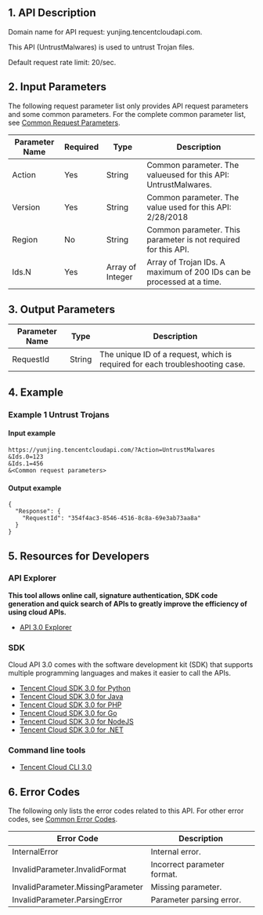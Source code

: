 ## 1. API Description

Domain name for API request: yunjing.tencentcloudapi.com.

This API (UntrustMalwares) is used to untrust Trojan files.

Default request rate limit: 20/sec.

## 2. Input Parameters

The following request parameter list only provides API request parameters and some common parameters. For the complete common parameter list, see [Common Request Parameters](/document/api/296/19828).

| Parameter Name | Required | Type | Description |
|---------|---------|---------|---------|
| Action | Yes | String | Common parameter. The value​used for this API: UntrustMalwares. |
| Version | Yes | String | Common parameter. The value used for this API: 2/28/2018 |
| Region | No | String | Common parameter. This parameter is not required for this API. |
| Ids.N | Yes | Array of Integer | Array of Trojan IDs. A maximum of 200 IDs can be processed at a time. |

## 3. Output Parameters

| Parameter Name | Type | Description |
|---------|---------|---------|
| RequestId | String | The unique ID of a request, which is required for each troubleshooting case. |

## 4. Example

### Example 1 Untrust Trojans

#### Input example

```
https://yunjing.tencentcloudapi.com/?Action=UntrustMalwares
&Ids.0=123
&Ids.1=456
&<Common request parameters>
```

#### Output example

```
{
  "Response": {
    "RequestId": "354f4ac3-8546-4516-8c8a-69e3ab73aa8a"
  }
}
```


## 5. Resources for Developers

### API Explorer

**This tool allows online call, signature authentication, SDK code generation and quick search of APIs to greatly improve the efficiency of using cloud APIs.**

* [API 3.0 Explorer](https://console.cloud.tencent.com/api/explorer?Product=yunjing&Version=2018-02-28&Action=UntrustMalwares)

### SDK

Cloud API 3.0 comes with the software development kit (SDK) that supports multiple programming languages and makes it easier to call the APIs.

* [Tencent Cloud SDK 3.0 for Python](https://github.com/TencentCloud/tencentcloud-sdk-python)
* [Tencent Cloud SDK 3.0 for Java](https://github.com/TencentCloud/tencentcloud-sdk-java)
* [Tencent Cloud SDK 3.0 for PHP](https://github.com/TencentCloud/tencentcloud-sdk-php)
* [Tencent Cloud SDK 3.0 for Go](https://github.com/TencentCloud/tencentcloud-sdk-go)
* [Tencent Cloud SDK 3.0 for NodeJS](https://github.com/TencentCloud/tencentcloud-sdk-nodejs)
* [Tencent Cloud SDK 3.0 for .NET](https://github.com/TencentCloud/tencentcloud-sdk-dotnet)

### Command line tools

* [Tencent Cloud CLI 3.0](https://cloud.tencent.com/document/product/440/6176)

## 6. Error Codes

The following only lists the error codes related to this API. For other error codes, see [Common Error Codes](/document/api/296/19830#.E5.85.AC.E5.85.B1.E9.94.99.E8.AF.AF.E7.A0.81).

| Error Code | Description |
|---------|---------|
| InternalError | Internal error. |
| InvalidParameter.InvalidFormat | Incorrect parameter format. |
| InvalidParameter.MissingParameter | Missing parameter. |
| InvalidParameter.ParsingError | Parameter parsing error. |

